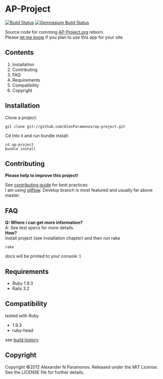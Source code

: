 AP-Project
==========
[![Build Status](https://secure.travis-ci.org/AlexParamonov/ap-project.png)](http://travis-ci.org/AlexParamonov/ap-project)
[![Gemnasium Build Status](https://gemnasium.com/AlexParamonov/ap-project.png)](http://gemnasium.com/AlexParamonov/ap-project)

Source code for comming [AP-Project.org](http://ap-project.org) reborn.  
Please [let me know](https://github.com/inbox/new/AlexParamonov) if you plan to use this app for your site.  

Contents
---------
1. Installation
1. Contributing
1. FAQ
1. Requirements
1. Compatibility
1. Copyright

Installation
------------
Сlone a project:

    git clone git://github.com/AlexParamonov/ap-project.git

Cd into it and run bundle install:

    cd ap-project
    bundle install

Contributing
-------------
**Please help to improve this project!**

See [contributing guide](http://github.com/AlexParamonov/ap-project/blob/develop/CONTRIBUTING.md) for best practices  
I am using [gitflow](https://github.com/nvie/gitflow). Develop branch is most featured and usually far above master.  

FAQ
---
__Q: Where i can get more information?__  
A: See test specs for more details.  
__How?__  
Install project (see Installation chapter) and then run rake  

    rake

docs will be printed to your console :)  

Requirements
------------

* Ruby 1.9.3
* Rails 3.2

Compatibility
-------------
tested with Ruby

* 1.9.3
* ruby-head

see [build history](http://travis-ci.org/#!/AlexParamonov/ap-project/builds)

Copyright
---------
Copyright ©2012 Alexander N Paramonov.
Released under the MIT License. See the LICENSE file for further details.

